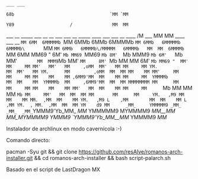 #                                                                                                                                            
                                                                                                                                            
                                                                                                                    ___ ___                 
                                                                             68b                                    `MM `MM                 
                                                                             Y89                     /               MM  MM                 
___  __   _____  ___  __    __      ___   ___  __     _____     ____         ___ ___  __     ____   /M        ___    MM  MM   ____  ___  __ 
`MM 6MM  6MMMMMb `MM 6MMb  6MMb   6MMMMb  `MM 6MMb   6MMMMMb   6MMMMb\       `MM `MM 6MMb   6MMMMb\/MMMMM   6MMMMb   MM  MM  6MMMMb `MM 6MM 
 MM69 " 6M'   `Mb MM69 `MM69 `Mb 8M'  `Mb  MMM9 `Mb 6M'   `Mb MM'    `        MM  MMM9 `Mb MM'    ` MM     8M'  `Mb  MM  MM 6M'  `Mb MM69 " 
 MM'    MM     MM MM'   MM'   MM     ,oMM  MM'   MM MM     MM YM.             MM  MM'   MM YM.      MM         ,oMM  MM  MM MM    MM MM'    
 MM     MM     MM MM    MM    MM ,6MM9'MM  MM    MM MM     MM  YMMMMb         MM  MM    MM  YMMMMb  MM     ,6MM9'MM  MM  MM MMMMMMMM MM     
 MM     MM     MM MM    MM    MM MM'   MM  MM    MM MM     MM      `Mb        MM  MM    MM      `Mb MM     MM'   MM  MM  MM MM       MM     
 MM     YM.   ,M9 MM    MM    MM MM.  ,MM  MM    MM YM.   ,M9 L    ,MM        MM  MM    MM L    ,MM YM.  , MM.  ,MM  MM  MM YM    d9 MM     
_MM_     YMMMMM9 _MM_  _MM_  _MM_`YMMM9'Yb_MM_  _MM_ YMMMMM9  MYMMMM9        _MM__MM_  _MM_MYMMMM9   YMMM9 `YMMM9'Yb_MM__MM_ YMMMM9 _MM_    
                                                                                                                                            
                                                                                                                                            
                                                                                                                                            

Instalador de archlinux en modo cavernícola :-)

Comando directo:

pacman -Syu git && git clone https://github.com/resAlve/romanos-arch-installer.git && cd romanos-arch-installer && bash script-palarch.sh

Basado en el script de LastDragon MX
